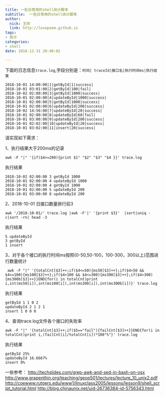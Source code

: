 ```yaml
---
title: 一些日常用的shell统计脚本
subtitle:  一些日常用的shell统计脚本
author: 
  nick: 王欣
  link: http://lovepoem.github.io
tags: 
- 统计
categories: 
- shell 
date: 2018-12-31 20:40:02

---
```


下面的日志信息`trace.log`,字段分别是：`时间| traceId|接口名|执行时间ms|执行结果`

```log
2018-10-01 14:00:00|1|getById|1|success|
2018-10-01 03:01:00|2|getById|100|fail|
2018-10-02 02:00:00|3|getById|1000|success|
2018-10-01 02:00:00|4|updateById|1000|success|
2018-10-01 02:00:00|5|getById|1000|success|
2018-10-01 02:00:00|6|updateById|200|success|
2018-10-02 14:56:00|7|updateById|20|success|
2018-10-01 02:00:00|8|updateById|60|fail|
2018-10-01 03:00:00|9|updateById|200|success|
2018-10-01 02:02:00|10|updateById|20|success|
2018-10-01 03:02:00|11|insert|20|success|
```
请实现如下需求：

1、执行结果大于200ms的记录

```shell
awk -F "|" '{if($4>=200){print $1" "$2" "$3" "$4 }}' trace.log
```

执行结果

```
2018-10-02 02:00:00 3 getById 1000
2018-10-01 02:00:00 4 updateById 1000
2018-10-01 02:00:00 4 getById 1000
2018-10-01 02:00:00 5 updateById 200
2018-10-01 03:00:00 8 updateById 200
```

2、2018-10-01 日接口数量排行前3

```shell
awk '/2018-10-01/' trace.log |awk -F'|' '{print $3}'  |sort|uniq -c|sort -rn| head -3 
```

执行结果

```
5 updateById
3 getById
1 insert
```

3、对于各个接口的执行时间ms按照(0-50,50-100，100-300，300以上)范围进行数量统计

```shell
 awk -F "|" '{totalCnt[$3]++;if($4<=50){ms50[$3]++};if($4>50 && $4<=100){ms100[$3]++};if($4>100 && $4<=300){ms300[$3]++};if($4>300){ms300b[$3]++}}END{for(i in totalCnt)print i,int(ms50[i]),int(ms100[i]),int(ms300[i]),int(ms300b[i])}' trace.log
```

执行结果

```
getById 1 1 0 2
updateById 2 1 2 1
insert 1 0 0 0
```

4、查询trace.log文件各个接口的失败率

```shell
awk -F "|" '{totalCnt[$3]++;if($5=="fail"){failCnt[$3]++}}END{for(i in totalCnt)print i,(failCnt[i]/totalCnt[i])*100"%"}' trace.log
```

执行结果

```
getById 25%
updateById 16.6667%
insert 0%
```



一些参考：
http://techslides.com/grep-awk-and-sed-in-bash-on-osx
http://www.grapenthin.org/teaching/geop501/lectures/lecture_10_unix2.pdf
http://coewww.rutgers.edu/www1/linuxclass2005/lessons/lesson9/shell_script_tutorial.html
http://blog.chinaunix.net/uid-26736384-id-5756343.html